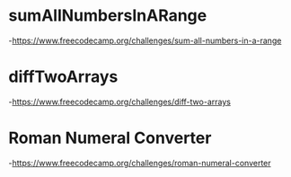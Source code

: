 # sumAllNumbersInARange
-https://www.freecodecamp.org/challenges/sum-all-numbers-in-a-range

# diffTwoArrays
-https://www.freecodecamp.org/challenges/diff-two-arrays

# Roman Numeral Converter
-https://www.freecodecamp.org/challenges/roman-numeral-converter